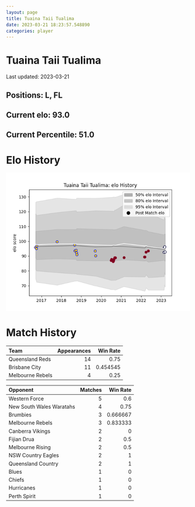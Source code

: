 ```yaml
---  
layout: page  
title: Tuaina Taii Tualima  
date: 2023-03-21 18:23:57.548890  
categories: player  
---
```

# Tuaina Taii Tualima


Last updated: 2023-03-21
## Positions: L, FL

## Current elo: 93.0

## Current Percentile: 51.0

# Elo History


![elo history](history_TuainaTaiiTualima.png)
# Match History


| Team             |   Appearances |   Win Rate |
|:-----------------|--------------:|-----------:|
| Queensland Reds  |            14 |   0.75     |
| Brisbane City    |            11 |   0.454545 |
| Melbourne Rebels |             4 |   0.25     |

| Opponent                 |   Matches |   Win Rate |
|:-------------------------|----------:|-----------:|
| Western Force            |         5 |   0.6      |
| New South Wales Waratahs |         4 |   0.75     |
| Brumbies                 |         3 |   0.666667 |
| Melbourne Rebels         |         3 |   0.833333 |
| Canberra Vikings         |         2 |   0        |
| Fijian Drua              |         2 |   0.5      |
| Melbourne Rising         |         2 |   0.5      |
| NSW Country Eagles       |         2 |   1        |
| Queensland Country       |         2 |   1        |
| Blues                    |         1 |   0        |
| Chiefs                   |         1 |   0        |
| Hurricanes               |         1 |   0        |
| Perth Spirit             |         1 |   0        |